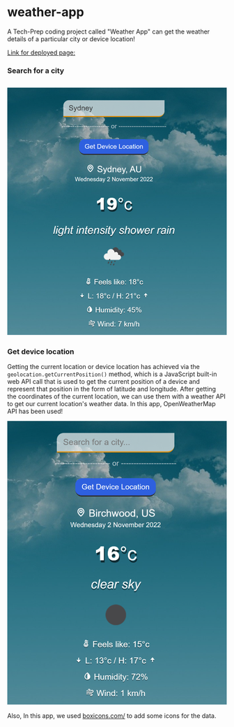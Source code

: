 # weather-app

A Tech-Prep coding project called "Weather App" can get the weather details of a particular city or device location!

[Link for deployed page:](https://karimi65.github.io/weather-app/)

### Search for a city

## ![Search for Sydney](./assets/Sydney.png)

### Get device location

Getting the current location or device location has achieved via the `geolocation.getCurrentPosition()` method, which is a JavaScript built-in web API call that is used to get the current position of a device and represent that position in the form of latitude and longitude. After getting the coordinates of the current location, we can use them with a weather API to get our current location's weather data. In this app, OpenWeatherMap API has been used!

![Get device location](./assets/Device_location.png)

Also, In this app, we used [boxicons.com/](https://boxicons.com/) to add some icons for the data.
